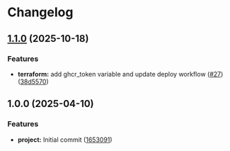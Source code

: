 # Changelog

## [1.1.0](https://github.com/LucasMadranges/Forum/compare/v1.0.0...v1.1.0) (2025-10-18)


### Features

* **terraform:** add ghcr_token variable and update deploy workflow ([#27](https://github.com/LucasMadranges/Forum/issues/27)) ([38d5570](https://github.com/LucasMadranges/Forum/commit/38d557092ea9483524f22c0bad88bf68ac712cfe))

## 1.0.0 (2025-04-10)

### Features

- **project:** Initial commit ([1653091](https://github.com/LucasMadranges/Forum/commit/1653091b3aa1debd7b8dc2426fe940ad355154c1))
